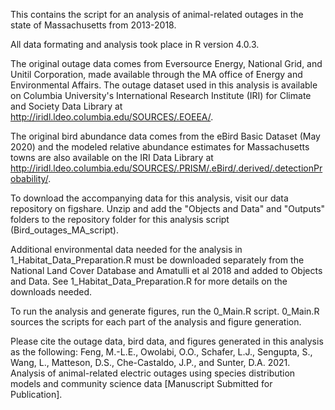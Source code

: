 This contains the script for an analysis of animal-related outages in the state of Massachusetts from 2013-2018.

All data formating and analysis took place in R version 4.0.3.

The original outage data comes from Eversource Energy, National Grid, and Unitil Corporation, made available through the MA office of Energy and Environmental Affairs. The outage dataset used in this analysis is available on Columbia University's International Research Institute (IRI) for Climate and Society Data Library at http://iridl.ldeo.columbia.edu/SOURCES/.EOEEA/.

The original bird abundance data comes from the eBird Basic Dataset (May 2020) and the modeled relative abundance estimates for Massachusetts towns are also available on the IRI Data Library at http://iridl.ldeo.columbia.edu/SOURCES/.PRISM/.eBird/.derived/.detectionProbability/.

To download the accompanying data for this analysis, visit our data repository on figshare. Unzip and add the "Objects and Data" and "Outputs" folders to the repository folder for this analysis script (Bird_outages_MA_script).

Additional environmental data needed for the analysis in 1_Habitat_Data_Preparation.R must be downloaded separately from the National Land Cover Database and Amatulli et al 2018 and added to Objects and Data. See 1_Habitat_Data_Preparation.R for more details on the downloads needed.

To run the analysis and generate figures, run the 0_Main.R script. 0_Main.R sources the scripts for each part of the analysis and figure generation.

Please cite the outage data, bird data, and figures generated in this analysis as the following: Feng, M.-L.E., Owolabi, O.O., Schafer, L.J., Sengupta, S., Wang, L., Matteson, D.S., Che-Castaldo, J.P., and Sunter, D.A. 2021. Analysis of animal-related electric outages using species distribution models and community science data [Manuscript Submitted for Publication].
